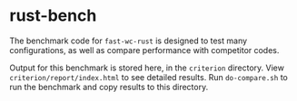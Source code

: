 # rust-bench

The benchmark code for `fast-wc-rust` is designed to test many configurations,
as well as compare performance with competitor codes.

Output for this benchmark is stored here, in the `criterion` directory.
View `criterion/report/index.html` to see detailed results.
Run `do-compare.sh` to run the benchmark and copy results to this directory.
